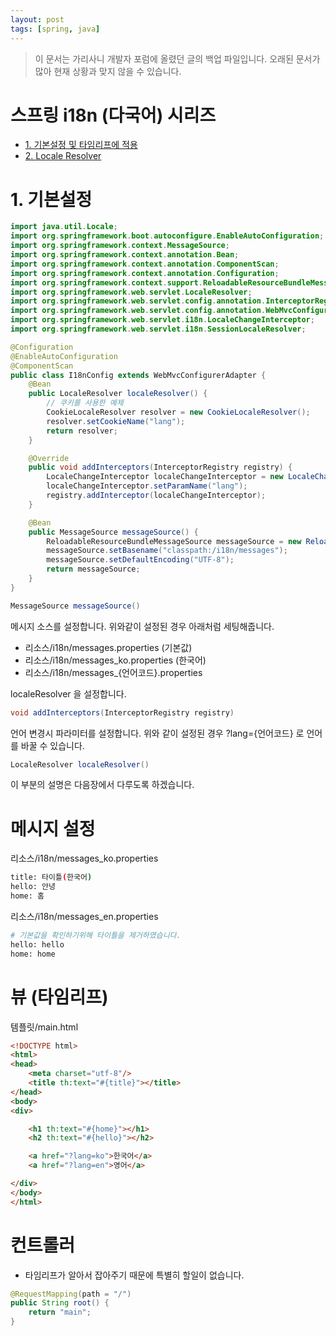 ```yaml
---
layout: post
tags: [spring, java]
---
```


> 이 문서는 가리사니 개발자 포럼에 올렸던 글의 백업 파일입니다.
오래된 문서가 많아 현재 상황과 맞지 않을 수 있습니다.


# 스프링 i18n (다국어) 시리즈
- [1. 기본설정 및 타임리프에 적용](/lab?topicId=289)
- [2. Locale Resolver](/lab?topicId=290)


# 1. 기본설정
``` java
import java.util.Locale;
import org.springframework.boot.autoconfigure.EnableAutoConfiguration;
import org.springframework.context.MessageSource;
import org.springframework.context.annotation.Bean;
import org.springframework.context.annotation.ComponentScan;
import org.springframework.context.annotation.Configuration;
import org.springframework.context.support.ReloadableResourceBundleMessageSource;
import org.springframework.web.servlet.LocaleResolver;
import org.springframework.web.servlet.config.annotation.InterceptorRegistry;
import org.springframework.web.servlet.config.annotation.WebMvcConfigurerAdapter;
import org.springframework.web.servlet.i18n.LocaleChangeInterceptor;
import org.springframework.web.servlet.i18n.SessionLocaleResolver;

@Configuration
@EnableAutoConfiguration
@ComponentScan
public class I18nConfig extends WebMvcConfigurerAdapter {
	@Bean
	public LocaleResolver localeResolver() {
		// 쿠키를 사용한 예제
		CookieLocaleResolver resolver = new CookieLocaleResolver();
		resolver.setCookieName("lang");
		return resolver;
	}

	@Override
	public void addInterceptors(InterceptorRegistry registry) {
		LocaleChangeInterceptor localeChangeInterceptor = new LocaleChangeInterceptor();
		localeChangeInterceptor.setParamName("lang");
		registry.addInterceptor(localeChangeInterceptor);
	}

	@Bean
	public MessageSource messageSource() {
		ReloadableResourceBundleMessageSource messageSource = new ReloadableResourceBundleMessageSource();
		messageSource.setBasename("classpath:/i18n/messages");
		messageSource.setDefaultEncoding("UTF-8");
		return messageSource;
	}
}
```
``` java
MessageSource messageSource()
```
메시지 소스를 설정합니다.
위와같이 설정된 경우 아래처럼 세팅해줍니다.
- 리소스/i18n/messages.properties (기본값)
- 리소스/i18n/messages_ko.properties (한국어)
- 리소스/i18n/messages_{언어코드}.properties

localeResolver 을 설정합니다.
``` java
void addInterceptors(InterceptorRegistry registry)
```
언어 변경시 파라미터를 설정합니다.
위와 같이 설정된 경우 ?lang={언어코드} 로 언어를 바꿀 수 있습니다.
``` java
LocaleResolver localeResolver()
```
이 부분의 설명은 다음장에서 다루도록 하겠습니다.


# 메시지 설정
리소스/i18n/messages_ko.properties
``` bash
title: 타이틀(한국어)
hello: 안녕
home: 홈
```
리소스/i18n/messages_en.properties
``` bash
# 기본값을 확인하기위해 타이틀을 제거하였습니다.
hello: hello
home: home
```

# 뷰 (타임리프)
템플릿/main.html
``` html
<!DOCTYPE html>
<html>
<head>
	<meta charset="utf-8"/>
	<title th:text="#{title}"></title>
</head>
<body>
<div>

	<h1 th:text="#{home}"></h1>
	<h2 th:text="#{hello}"></h2>

	<a href="?lang=ko">한국어</a>
	<a href="?lang=en">영어</a>

</div>
</body>
</html>
```


# 컨트롤러
- 타임리프가 알아서 잡아주기 때문에 특별히 할일이 없습니다.
``` java
@RequestMapping(path = "/")
public String root() {
	return "main";
}
```